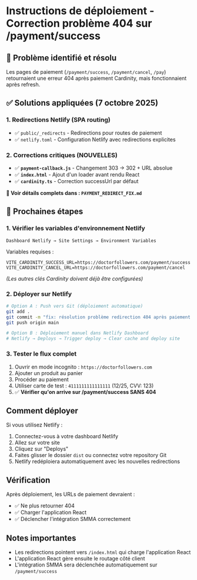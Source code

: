 # Instructions de déploiement - Correction problème 404 sur /payment/success

## 🎯 Problème identifié et résolu

Les pages de paiement (`/payment/success`, `/payment/cancel`, `/pay`) retournaient une erreur 404 après paiement Cardinity, mais fonctionnaient après refresh.

## ✅ Solutions appliquées (7 octobre 2025)

### 1. Redirections Netlify (SPA routing)
- ✅ `public/_redirects` - Redirections pour routes de paiement
- ✅ `netlify.toml` - Configuration Netlify avec redirections explicites

### 2. Corrections critiques (NOUVELLES)
- ✅ **`payment-callback.js`** - Changement 303 → 302 + URL absolue
- ✅ **`index.html`** - Ajout d'un loader avant rendu React
- ✅ **`cardinity.ts`** - Correction successUrl par défaut

**📄 Voir détails complets dans : `PAYMENT_REDIRECT_FIX.md`**

## 🚀 Prochaines étapes

### 1. **Vérifier les variables d'environnement Netlify**
```
Dashboard Netlify → Site Settings → Environment Variables
```
Variables requises :
```env
VITE_CARDINITY_SUCCESS_URL=https://doctorfollowers.com/payment/success
VITE_CARDINITY_CANCEL_URL=https://doctorfollowers.com/payment/cancel
```
*(Les autres clés Cardinity doivent déjà être configurées)*

### 2. **Déployer sur Netlify**
```bash
# Option A : Push vers Git (déploiement automatique)
git add .
git commit -m "fix: résolution problème redirection 404 après paiement Cardinity"
git push origin main

# Option B : Déploiement manuel dans Netlify Dashboard
# Netlify → Deploys → Trigger deploy → Clear cache and deploy site
```

### 3. **Tester le flux complet**
1. Ouvrir en mode incognito : `https://doctorfollowers.com`
2. Ajouter un produit au panier
3. Procéder au paiement
4. Utiliser carte de test : `4111111111111111` (12/25, CVV: 123)
5. ✅ **Vérifier qu'on arrive sur /payment/success SANS 404**

## Comment déployer
Si vous utilisez Netlify :
1. Connectez-vous à votre dashboard Netlify
2. Allez sur votre site
3. Cliquez sur "Deploys"
4. Faites glisser le dossier `dist` ou connectez votre repository Git
5. Netlify redéploiera automatiquement avec les nouvelles redirections

## Vérification
Après déploiement, les URLs de paiement devraient :
- ✅ Ne plus retourner 404
- ✅ Charger l'application React
- ✅ Déclencher l'intégration SMMA correctement

## Notes importantes
- Les redirections pointent vers `/index.html` qui charge l'application React
- L'application React gère ensuite le routage côté client
- L'intégration SMMA sera déclenchée automatiquement sur `/payment/success`
